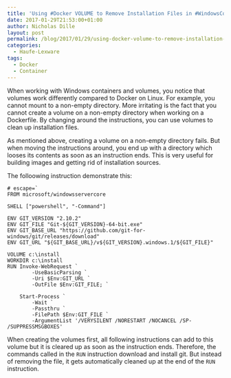 ```yaml
---
title: 'Using #Docker VOLUME to Remove Installation Files in #WindowsContainer'
date: 2017-01-29T21:53:00+01:00
author: Nicholas Dille
layout: post
permalink: /blog/2017/01/29/using-docker-volume-to-remove-installation-files-in-windows-container/
categories:
  - Haufe-Lexware
tags:
  - Docker
  - Container
---
```

When working with Windows containers and volumes, you notice that volumes work differently compared to Docker on Linux. For example, you cannot mount to a non-empty directory. More irritating is the fact that you cannot create a volume on a non-empty directory when working on a Dockerfile. By changing around the instructions, you can use volumes to clean up installation files.<!--more-->

As mentioned above, creating a volume on a non-empty directory fails. But when moving the instructions around, you end up with a directory which looses its contents as soon as an instruction ends. This is very useful for building images and getting rid of installation sources.

The folloowing instruction demonstrate this:

```
# escape=`
FROM microsoft/windowsservercore

SHELL ["powershell", "-Command"]

ENV GIT_VERSION "2.10.2"
ENV GIT_FILE "Git-${GIT_VERSION}-64-bit.exe"
ENV GIT_BASE_URL "https://github.com/git-for-windows/git/releases/download"
ENV GIT_URL "${GIT_BASE_URL}/v${GIT_VERSION}.windows.1/${GIT_FILE}"

VOLUME c:\install
WORKDIR c:\install
RUN Invoke-WebRequest `
        -UseBasicParsing `
        -Uri $Env:GIT_URL `
        -OutFile $Env:GIT_FILE; `

    Start-Process `
        -Wait `
        -Passthru `
        -FilePath $Env:GIT_FILE `
        -ArgumentList '/VERYSILENT /NORESTART /NOCANCEL /SP- /SUPPRESSMSGBOXES'
```

When creating the volumes first, all following instructions can add to this volume but it is cleared up as soon as the instruction ends. Therefore, the commands called in the `RUN` instruction download and install git. But instead of removing the file, it gets automatically cleaned up at the end of the `RUN` instruction.